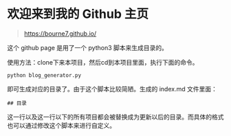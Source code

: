 # 欢迎来到我的 Github 主页

> https://bourne7.github.io/

这个 github page 是用了一个 python3 脚本来生成目录的。

使用方法：clone下来本项目，然后cd到本项目里面，执行下面的命令。
```
python blog_generator.py
```

即可生成对应的目录了。由于这个脚本比较简陋。生成的 index.md 文件里面：
```
## 目录
```
这一行以及这一行以下的所有项目都会被替换成为更新以后的目录。而具体的格式也可以通过修改这个脚本来进行自定义。